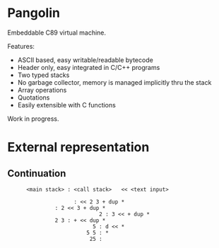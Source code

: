 # Pangolin

Embeddable C89 virtual machine.

Features:
  * ASCII based, easy writable/readable bytecode
  * Header only, easy integrated in C/C++ programs
  * Two typed stacks
  * No garbage collector, memory is managed implicitly thru the stack
  * Array operations
  * Quotations
  * Easily extensible with C functions

Work in progress.

# External representation

## Continuation

		  <main stack> : <call stack>   << <text input>

			             : << 2 3 + dup *
                   : 2 << 3 + dup *
								 2 : 3 << + dup *
		           2 3 : + << dup *
							   5 : d << *
							 5 5 : *
							  25 :

    